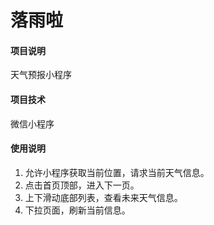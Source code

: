 # 落雨啦
#### 项目说明
天气预报小程序

#### 项目技术
微信小程序

#### 使用说明
1. 允许小程序获取当前位置，请求当前天气信息。
2. 点击首页顶部，进入下一页。
3. 上下滑动底部列表，查看未来天气信息。
4. 下拉页面，刷新当前信息。